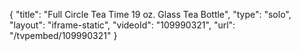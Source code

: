 {
    "title": "Full Circle Tea Time 19 oz. Glass Tea Bottle",
    "type": "solo",
    "layout": "iframe-static",
    "videoId": "109990321",
    "url": "\/tvpembed\/109990321"
}